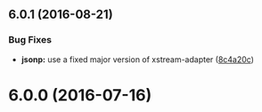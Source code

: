 <a name="6.0.1"></a>
## 6.0.1 (2016-08-21)


### Bug Fixes

* **jsonp:** use a fixed major version of xstream-adapter ([8c4a20c](https://github.com/cyclejs/jsonp/commit/8c4a20c))



<a name="6.0.0"></a>
# 6.0.0 (2016-07-16)



